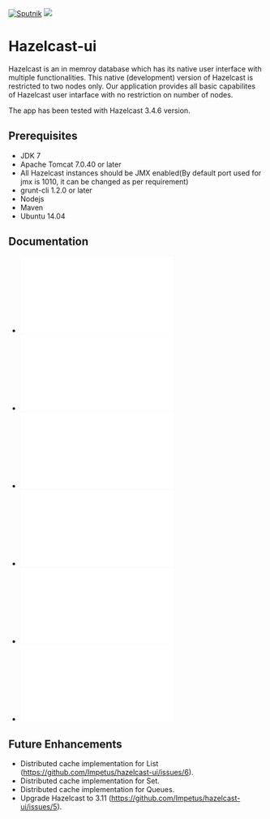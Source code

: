 [![Sputnik](https://sputnik.ci/conf/badge)](https://sputnik.ci/app#/builds/Impetus/hazelcast-ui)
[![](https://travis-ci.org/Impetus/hazelcast-ui.svg?branch=master)](https://travis-ci.org/Impetus/hazelcast-ui) 

# Hazelcast-ui

Hazelcast is an in memroy database which has its native user interface with multiple functionalities. This native (development) version of Hazelcast is restricted to two nodes only. Our application provides all basic capabilites of Hazelcast user intarface with no restriction on number of nodes.

The app has been tested with Hazelcast 3.4.6 version.

## Prerequisites
- JDK 7
- Apache Tomcat 7.0.40 or later
- All Hazelcast instances should be JMX enabled(By default port used for jmx is 1010, it can be changed as per requirement)
- grunt-cli 1.2.0 or later
- Nodejs
- Maven
- Ubuntu 14.04

## Documentation

* ![How it works](how_it_works.md)
* ![Features](features.md)
* ![Starting Hazelcast Cluster](starting_hazelcast.md)
* ![Building and Deploying](building_deploying.md)
* ![Example](example.md)
* ![Troubleshooting](troubleshooting.md)

## Future Enhancements

* Distributed cache implementation for List (https://github.com/Impetus/hazelcast-ui/issues/6).
* Distributed cache implementation for Set.
* Distributed cache implementation for Queues.
* Upgrade Hazelcast to 3.11 (https://github.com/Impetus/hazelcast-ui/issues/5).
